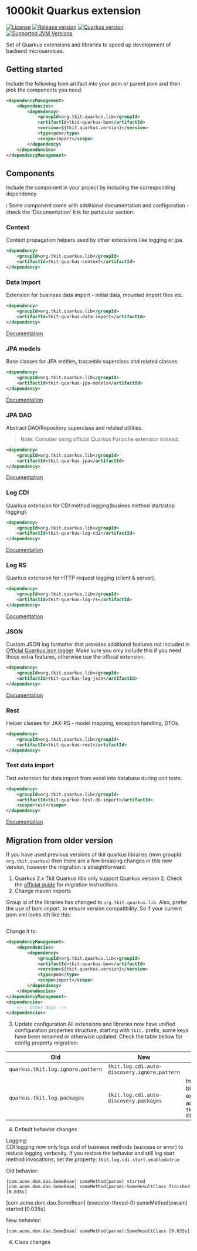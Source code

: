 
# 1000kit Quarkus extension

[![License](https://img.shields.io/github/license/quarkusio/quarkus?style=for-the-badge&logo=apache)](https://www.apache.org/licenses/LICENSE-2.0)
[![Release version](https://img.shields.io/maven-central/v/org.tkit.quarkus.lib/tkit-quarkus-bom?logo=apache-maven&style=for-the-badge&label=Release)](https://search.maven.org/artifact/org.tkit.quarkus.lib/tkit-quarkus-bom)
[![Quarkus version](https://img.shields.io/maven-central/v/io.quarkus/quarkus-bom?logo=apache-maven&style=for-the-badge&label=Quarkus)](https://search.maven.org/artifact/io.quarkus/quarkus-bom)
[![Supported JVM Versions](https://img.shields.io/badge/JVM-17-brightgreen.svg?style=for-the-badge&logo=Java)](https://openjdk.org/projects/jdk/17/)

Set of Quarkus extensions and libraries to speed up development of backend microservices.  

## Getting started


Include the following bom artifact into your pom or parent pom and then pick the components you need. 

```xml
<dependencyManagement>
    <dependencies>
        <dependency>
            <groupId>org.tkit.quarkus.lib</groupId>
            <artifactId>tkit-quarkus-bom</artifactId>
            <version>${tkit.quarkus.version}</version>
            <type>pom</type>
            <scope>import</scope>
        </dependency>
    </dependencies>
</dependencyManagement>
```

## Components

Include the component in your project by including the corresponding dependency. 

:information_source: Some component come with additional documentation and configuration - check the 'Documentation' link for particular section.

### Context

Context propagation helpers used by other extensions like logging or jpa.

```xml
<dependency>
    <groupId>org.tkit.quarkus.lib</groupId>
    <artifactId>tkit-quarkus-context</artifactId>
</dependency>
``` 

### Data Import

Extension for business data import - initial data, mounted import files etc.


```xml
<dependency>
    <groupId>org.tkit.quarkus.lib</groupId>
    <artifactId>tkit-quarkus-data-import</artifactId>
</dependency>
``` 

[Documentation](extensions/data-import/README.md) 

### JPA models

Base classes for JPA entities, tracaeble superclass and related classes. 

```xml
<dependency>
    <groupId>org.tkit.quarkus.lib</groupId>
    <artifactId>tkit-quarkus-jpa-models</artifactId>
</dependency>
```

[Documentation](extensions/jpa-models/README.md) 

### JPA DAO

Abstract DAO/Repository superclass and related utilities. 

> Note: Consider using official Quarkus Panache extension instead. 

```xml
<dependency>
    <groupId>org.tkit.quarkus.lib</groupId>
    <artifactId>tkit-quarkus-jpa</artifactId>
</dependency>
```

[Documentation](extensions/jpa/README.md) 

### Log CDI

Quarkus extension for CDI method logging(busines method start/stop logging). 

```xml
<dependency>
    <groupId>org.tkit.quarkus.lib</groupId>
    <artifactId>tkit-quarkus-log-cdi</artifactId>
</dependency>
```

[Documentation](extensions/log/cdi/README.md) 

### Log RS

Quarkus extension for HTTP request logging (client & server).

```xml
<dependency>
    <groupId>org.tkit.quarkus.lib</groupId>
    <artifactId>tkit-quarkus-log-rs</artifactId>
</dependency>
```

[Documentation](extensions/log/rs/README.md) 

### JSON

Custom JSON log formatter that provides additional features not included in [Official Quarkus json logger](https://quarkus.io/guides/logging#json-logging). Make sure you only include this if you need those extra features, otherwise use the official extension.

```xml
<dependency>
    <groupId>org.tkit.quarkus.lib</groupId>
    <artifactId>tkit-quarkus-log-json</artifactId>
</dependency>
```

[Documentation](extensions/log/json/README.md) 

### Rest

Helper classes for JAX-RS - model mapping, exception handling, DTOs. 

```xml
<dependency>
    <groupId>org.tkit.quarkus.lib</groupId>
    <artifactId>tkit-quarkus-rest</artifactId>
</dependency>
```

### Test data import

Test extension for data import from excel into database during unit tests.

```xml
<dependency>
    <groupId>org.tkit.quarkus.lib</groupId>
    <artifactId>tkit-quarkus-test-db-import</artifactId>
    <scope>test</scope>
</dependency>
```

[Documentation](extensions/test-db-import/README.md) 

## Migration from older version

If you have used previous versions of tkit quarkus libraries (mvn groupId `org.tkit.quarkus`) then there are a few breaking changes in this new version, however the migration is straightforward:

1. Quarkus 2.x 
Tkit Quarkus libs only support Quarkus version 2. Check the [official guide](https://github.com/quarkusio/quarkus/wiki/Migration-Guide-2.0) for migration instructions. 
2. Change maven imports

Group id of the libraries has changed to `org.tkit.quarkus.lib`. Also, prefer the use of bom import, to ensure version compatibility. So if your current pom.xml looks sth like this:

```xml

```

Change it to:

```xml
<dependencyManagement>
    <dependencies>
        <dependency>
            <groupId>org.tkit.quarkus.lib</groupId>
            <artifactId>tkit-quarkus-bom</artifactId>
            <version>${tkit.quarkus.version}</version>
            <type>pom</type>
            <scope>import</scope>
        </dependency>
    </dependencies>
</dependencyManagement>
<dependencies>
    <!-- Other deps -->
</dependencies>
```

3. Update configuration
All extensions and libraries now have unified configuration properties structure, starting with `tkit.` prefix, some keys have been renamed or otherwise updated. Check the table bellow for config property migration:

| Old | New  | Note|
| ---  | ---     | --- |
| `quarkus.tkit.log.ignore.pattern`| `tkit.log.cdi.auto-discovery.ignore.pattern`||
| `quarkus.tkit.log.packages` | `tkit.log.cdi.auto-discovery.packages`| In order to enable auto binding of logging extension, you must add property `tkit.log.cdi.auto-discovery.enabled=true` |

4. Default behavior changes

Logging:  
CDI logging now only logs end of business methods (success or error) to reduce logging verbosity. If you restore the behavior and still log start method invocations, set the property: `tkit.log.cdi.start.enabled=true`

Old behavior: 
```
[com.acme.dom.dao.SomeBean] someMethod(param) started
[com.acme.dom.dao.SomeBean] someMethod(param):SomeResultClass finished [0.035s]
```
[com.acme.dom.dao.SomeBean] (executor-thread-0) someMethod(param) started [0.035s]

New behavior:
```
[com.acme.dom.dao.SomeBean] someMethod(param):SomeResultClass [0.035s]
```

4. Class changes





